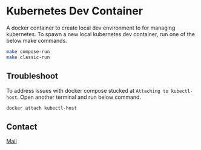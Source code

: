 # Kubernetes Dev Container

A docker container to create local dev environment to for managing kubernetes. To spawn a new local kubernetes dev container, run one of the below make commands.

```sh
make compose-run
make classic-run
```

## Troubleshoot

To address issues with docker compose stucked at `Attaching to kubectl-host`. Open another terminal and run below command.

```sh
docker attach kubectl-host
```

## Contact

[Mail](guptaprabhay@yahoo.com)
